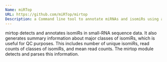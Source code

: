```yaml
---
Name: miRTop 
URL: https://github.com/miRTop/mirtop
Description: a Command line tool to annotate miRNAs and isomiRs using a standard naming
---
```


mirtop detects and annotates isomiRs in small-RNA sequence data.
It also generates summary information about major classes of isomiRs,
which is useful for QC purposes. This includes number of unique
isomiRs, read counts of classes of isomiRs, and mean read counts.
The mirtop module detects and parses this information.
